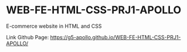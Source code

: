 # WEB-FE-HTML-CSS-PRJ1-APOLLO
E-commerce website in HTML and CSS

Link Github Page: https://g5-apollo.github.io/WEB-FE-HTML-CSS-PRJ1-APOLLO/

